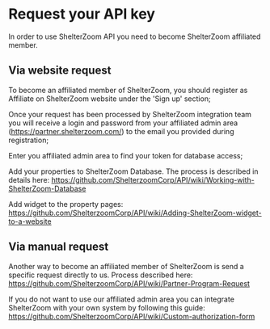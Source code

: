 # Request your API key

In order to use ShelterZoom API you need to become ShelterZoom affiliated member. 

## Via website request
To become an affiliated member of ShelterZoom, you should register as Affiliate on ShelterZoom website under the 'Sign up' section;

Once your request has been processed by ShelterZoom integration team you will receive a login and password from your affiliated admin area (https://partner.shelterzoom.com/) to the email you provided during registration;

Enter you affiliated admin area to find your token for database access;

Add your properties to ShelterZoom Database. The process is described in details here: https://github.com/ShelterzoomCorp/API/wiki/Working-with-ShelterZoom-Database

Add widget to the property pages: https://github.com/ShelterzoomCorp/API/wiki/Adding-ShelterZoom-widget-to-a-website

## Via manual request
Another way to become an affiliated member of ShelterZoom is send a specific request directly to us. Process described here: https://github.com/ShelterzoomCorp/API/wiki/Partner-Program-Request

If you do not want to use our affiliated admin area you can integrate ShelterZoom with your own system by following this guide: https://github.com/ShelterzoomCorp/API/wiki/Custom-authorization-form
